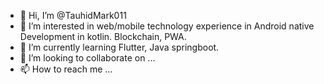 - 👋 Hi, I’m @TauhidMark011
- 👀 I’m interested in web/mobile technology experience in Android native Development in kotlin. Blockchain, PWA.  
- 🌱 I’m currently learning Flutter, Java springboot.
- 💞️ I’m looking to collaborate on ...
- 📫 How to reach me ...

<!---
TauhidMark011/TauhidMark011 is a ✨ special ✨ repository because its `README.md` (this file) appears on your GitHub profile.
You can click the Preview link to take a look at your changes.
--->
